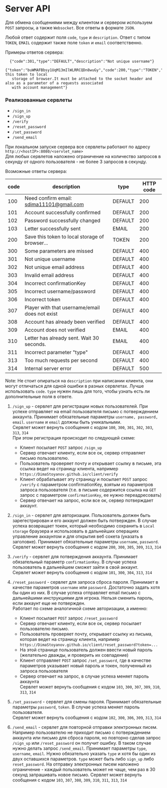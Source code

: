 # Server API


Для обмена сообщениями между клиентом  и сервером используем `POST` запросы, а также `Websocket`.
Все ответы в формате  `JSON`.

Любой ответ содержит поля `code`, `type` и `description`. Ответ с типом `TOKEN`, `EMAIL` содержит также поле `token`
и `email` соответственно.

Примеры ответов сервера:
```
  {"code":301,"type":"DEFAULT","description":"Not unique username"}
  {"token":"buWMAFBbsy1UqM13mIlWLRRCQDn8wuGy","code":200,"type":"TOKEN","description":"Save this token to local
   storage of browser.It must be attached to the socket header and also as a parameter of a requests associated 
   with account management"}
```


### Реализованные сервлеты
* `/sign_in`
* `/sign_up`
* `/verify`
* `/reset_password`
* `/set_password`
* `/send_email`


При локальном запуске сервера все сервлеты работают по адресу `http://<hostIP>:8080/<servlet_name>`  
Для любых сервлетов наложено ограничение на количество запросов в секунду от одного пользователя - не более 3 запросов в секунду. 

Возможные ответы сервера:


code | description                                    | type    | HTTP code
-----|------------------------------------------------|---------|-----------
100  | Need confirm email: sdima11101@gmail.com       | DEFAULT | 200
101  | Account successfully confirmed                 | DEFAULT | 200
102  | Password successfully changed                  | DEFAULT | 200
103  | Letter successfully sent                       | EMAIL   | 200
200  | Save this token to local storage of browser... | TOKEN   | 200
300  | Some parameters are missed                     | DEFAULT | 400
301  | Not unique username                            | DEFAULT | 400
302  | Not unique email address                       | DEFAULT | 400
303  | Invalid email address                          | DEFAULT | 400
304  | Incorrect confirmationKey                      | DEFAULT | 400
305  | Incorrect username/password                    | DEFAULT | 400
306  | Incorrect token                                | DEFAULT | 400
307  | Player with that username/email does not exist | DEFAULT | 400
308  | Account has already been verified              | DEFAULT | 400
309  | Account does not verified                      | EMAIL   | 400
310  | Letter has already sent. Wait 30 seconds.      | EMAIL   | 400
311  | Incorrect parameter "type"                     | DEFAULT | 400
313  | Too much requests per second                   | DEFAULT | 400
314  | Internal server error                          | DEFAULT | 500

Note: Не стоит опираться на `description` при написании клиента, они могут отличаться для одной ошибки в разных сервлетах. 
Лучше использовать `code`. `type` нужен лишь для того, чтобы узнать есть ли дополнительные поля в ответе. 

1. `/sign_up` - сервлет для регистрации новых пользователей. При успехе отправляет на email пользователя письмо с потверждением аккаунта. 
Принимает обязательные параметры `username, password, email`. `username` и `email` должны быть уникальными.    
Сервлет может вернуть сообщения с кодом `100`, `300`, `301`, `302`, `303`, `313`, `314`    
При этом регистрация происходит по следующей схеме:
    * Клиент посылает `POST` запрос `/sign_up`
    * Сервер отвечает клиенту, если все ок, сервер отправляет письмо пользователю.
    * Пользователь проверяет почту и открывает ссылку в письме, эта ссылка ведет на страницу клиента,
    например `https://DimaStoyanov.github.io/client/verify`
    * Клиент обрабатывает эту страницу и посылает `POST` запрос `/verify` c параметром  confirmationKey, взятым из 
    параметров запроса пользователя (т.е. в письме содержится ссылка на `GET` запрос с параметром `confirmationKey`, 
    ее нужно переадресовать)
    * Сервер отвечает на запрос, если все ок, сервер потверждает аккаунт.
    
 

2. `/sign_in` - сервлет для авторизации. Пользователь должен быть зарегестрирован и его аккаунт должен быть потвержден. 
В случае успеха возвращает токен, который необходимо сохранить в `Local storage` браузера и использовать 
в дальнейших операциях управление аккаунтом и для открытия веб сокета (указать в заголовке). 
Принимает обязательные параметры `username`,  `password`.  
Сервлет может вернуть сообщения с кодом  `200`, `300`, `305`, `309`, `313`, `314` 

3. `/verify` - сервлет для потверждения аккаунта. Принимает обязательный параметр `confirmationKey`.
В случае успеха пользователь в дальнейшем сможет зайти в свой аккаунт.  
Сервлет может вернуть сообщения с кодом `101`, `300`, `304`, `313`, `314`

4. `/reset_password` - сервлет для запроса сброса пароля. Принимает в качестве параметров `username` или `password`. 
Достаточно задать хотя бы один из них. В случае успеха отправляет email письмо с дальнейшими инструкциями для игрока.
Нельзя сменить пароль, если аккаунт еще не потвержден.  
Работает по схеме аналогичной схеме авторизации, а именно:
    * Клиент посылает `POST` запрос `/reset_password`
    * Сервер отвечает клиенту, если все ок, сервер посылает пользователю письмо.
    * Пользователь проверяет почту, открывает ссылку из письма, которая ведет на страницу клиента, 
    например `https://DimaStoyanov.github.io/client/reset_password?token=...`
    * На этой странице пользователь должен ввести новый пароль (желательно дважды, и проверить их совпадение)
    * Клиент отправляет `POST` запрос `/set_password`, где в качестве параметров указывает новый пароль и токен,
    полученный из запроса пользователя
    * Сервер отвечает на запрос, в случае успеха меняет пароль аккаунта  
Сервлет может вернуть сообщения с кодом `103`, `300`, `307`, `309`, `310`, `313`, `314`

4. `/set_password` - сервлет для смены пароля. Принимает обязательные параметры `password`, `token`.
В случае успеха меняет пароль пользователя.  
Сервлет может вернуть сообщения с кодом `102`, `300`, `306`, `309`, `313`, `314`

5. `/send_email` - сервлет для повторной отправки электронных писем. Например пользователю не приходит письмо с потверждением аккаунта 
или письмо для сброса пароля, но повторно сделав запрос `/sign_up` или `/reset_password` он получит ошибку. В таком случае нужно 
делать запрос  `/send_email`. Принимает параметры `type`, `username`, `email`. Нужно обязательно указать `type` и 
хотя бы один из двух оставшихся параметров. `type` может быть либо `sign_up` либо `reset_password`. 
На отправку электронных писем наложено ограничение - каждый пользователь может не чаще, чем раз в 30 секунд 
запрашивать новое письмо.
Сервлет может вернуть сообщения с кодом `103`, `307`, `308`, `309`, `310`, `311`, `313`, `314`

